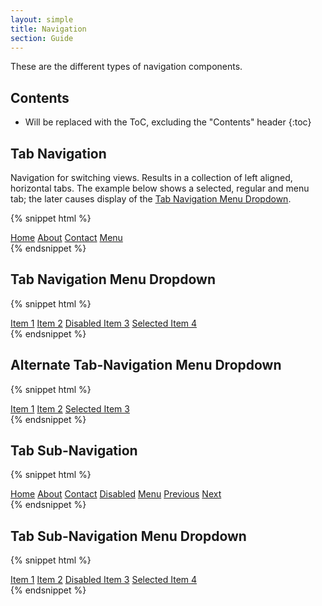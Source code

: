 ```yaml
---
layout: simple
title: Navigation
section: Guide
---
```


These are the different types of navigation components.

## Contents

* Will be replaced with the ToC, excluding the "Contents" header
{:toc}

## Tab Navigation

Navigation for switching views. Results in a collection of left aligned, horizontal tabs. The example below shows a selected, regular and menu tab; the later causes display of the [Tab Navigation Menu Dropdown](#tab-navigation-menu-dropdown).

{% snippet html %}
<nav class="daptiv-nav">
    <a class="daptiv-nav-tab selected" href="#">Home</a>
    <a class="daptiv-nav-tab" href="#">About</a>
    <a class="daptiv-nav-tab" href="#">Contact</a>
    <a class="daptiv-nav-menu-tab" href="#">Menu</a>
</nav>
{% endsnippet %}
<br />

## Tab Navigation Menu Dropdown

{% snippet html %}
<div class="daptiv-nav-menu-dropdown">
    <a class="daptiv-nav-menuitem" href="#">Item 1</a>
    <a class="daptiv-nav-menuitem" href="#">Item 2</a>
    <a class="daptiv-nav-menuitem disabled" href="#">Disabled Item 3</a>
    <a class="daptiv-nav-menuitem selected" href="#">Selected Item 4</a>
</div>
{% endsnippet %}
<br />

## Alternate Tab-Navigation Menu Dropdown

{% snippet html %}
<div class="daptiv-nav-menu-dropdown">
    <a class="daptiv-nav-menuitem-alternate" href="#">Item 1</a>
    <a class="daptiv-nav-menuitem-alternate" href="#">Item 2</a>
    <a class="daptiv-nav-menuitem-alternate selected" href="#">Selected Item 3</a>
</div>
{% endsnippet %}
<br />

## Tab Sub-Navigation

{% snippet html %}
<nav class="daptiv-subnav">
    <a class="daptiv-subnav-tab selected" href="#">Home</a>
    <a class="daptiv-subnav-tab" href="#">About</a>
    <a class="daptiv-subnav-tab" href="#">Contact</a>
    <a class="daptiv-subnav-tab disabled" href="#">Disabled</a>
    <a class="daptiv-subnav-menu-tab" href="#">Menu</a>
    <a class="daptiv-subnav-tab daptiv-icon previous" href="#">Previous</a>
    <a class="daptiv-subnav-tab daptiv-icon next" href="#">Next</a>
</nav>
{% endsnippet %}
<br />

## Tab Sub-Navigation Menu Dropdown

{% snippet html %}
<div class="daptiv-subnav-menu-dropdown">
    <a class="daptiv-subnav-menuitem" href="#">Item 1</a>
    <a class="daptiv-subnav-menuitem" href="#">Item 2</a>
    <a class="daptiv-subnav-menuitem disabled" href="#">Disabled Item 3</a>
    <a class="daptiv-subnav-menuitem selected" href="#">Selected Item 4</a>
</div>
{% endsnippet %}
<br />
